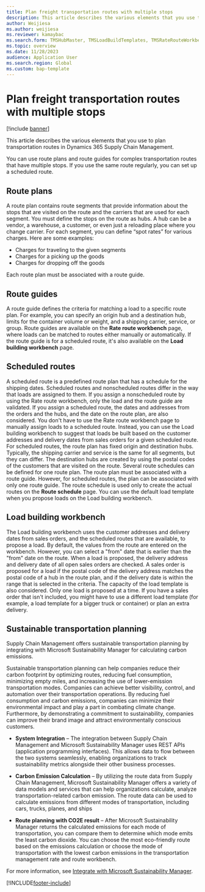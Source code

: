 ```yaml
---
title: Plan freight transportation routes with multiple stops
description: This article describes the various elements that you use to plan transportation routes in Dynamics 365 Supply Chain Management.
author: Weijiesa
ms.author: weijiesa
ms.reviewer: kamaybac
ms.search.form: TMSHubMaster, TMSLoadBuildTemplates, TMSRateRouteWorkbench, TMSRouteGuide, TMSRoutePlan, TMSRouteWorkbench, WHSLoadTemplate, TMSRouteSchedule, TMSRouteRateDetail
ms.topic: overview
ms.date: 11/28/2023
audience: Application User
ms.search.region: Global
ms.custom: bap-template
---
```


# Plan freight transportation routes with multiple stops

[!include [banner](../includes/banner.md)]

This article describes the various elements that you use to plan transportation routes in Dynamics 365 Supply Chain Management.

You can use route plans and route guides for complex transportation routes that have multiple stops. If you use the same route regularly, you can set up a scheduled route.

## Route plans

A route plan contains route segments that provide information about the stops that are visited on the route and the carriers that are used for each segment. You must define the stops on the route as hubs. A hub can be a vendor, a warehouse, a customer, or even just a reloading place where you change carrier. For each segment, you can define “spot rates” for various charges. Here are some examples:

- Charges for traveling to the given segments
- Charges for a picking up the goods
- Charges for dropping off the goods

Each route plan must be associated with a route guide.

## Route guides

A route guide defines the criteria for matching a load to a specific route plan. For example, you can specify an origin hub and a destination hub, limits for the container volume or weight, and a shipping carrier, service, or group. Route guides are available on the **Rate route workbench** page, where loads can be matched to routes either manually or automatically. If the route guide is for a scheduled route, it's also available on the **Load building workbench** page.

## Scheduled routes

A scheduled route is a predefined route plan that has a schedule for the shipping dates. Scheduled routes and nonscheduled routes differ in the way that loads are assigned to them. If you assign a nonscheduled route by using the Rate route workbench, only the load and the route guide are validated. If you assign a scheduled route, the dates and addresses from the orders and the hubs, and the date on the route plan, are also considered. You don't have to use the Rate route workbench page to manually assign loads to a scheduled route. Instead, you can use the Load building workbench to suggest that loads be built based on the customer addresses and delivery dates from sales orders for a given scheduled route. For scheduled routes, the route plan has fixed origin and destination hubs. Typically, the shipping carrier and service is the same for all segments, but they can differ. The destination hubs are created by using the postal codes of the customers that are visited on the route. Several route schedules can be defined for one route plan. The route plan must be associated with a route guide. However, for scheduled routes, the plan can be associated with only one route guide. The route schedule is used only to create the actual routes on the **Route schedule** page. You can use the default load template when you propose loads on the Load building workbench.

## Load building workbench

The Load building workbench uses the customer addresses and delivery dates from sales orders, and the scheduled routes that are available, to propose a load. By default, the values from the route are entered on the workbench. However, you can select a "from" date that is earlier than the "from" date on the route. When a load is proposed, the delivery address and delivery date of all open sales orders are checked. A sales order is proposed for a load if the postal code of the delivery address matches the postal code of a hub in the route plan, and if the delivery date is within the range that is selected in the criteria. The capacity of the load template is also considered. Only one load is proposed at a time. If you have a sales order that isn't included, you might have to use a different load template (for example, a load template for a bigger truck or container) or plan an extra delivery.

## Sustainable transportation planning

Supply Chain Management offers sustainable transportation planning by integrating with Microsoft Sustainability Manager for calculating carbon emissions.

Sustainable transportation planning can help companies reduce their carbon footprint by optimizing routes, reducing fuel consumption, minimizing empty miles, and increasing the use of lower-emission transportation modes. Companies can achieve better visibility, control, and automation over their transportation operations. By reducing fuel consumption and carbon emissions, companies can minimize their environmental impact and play a part in combating climate change. Furthermore, by demonstrating a commitment to sustainability, companies can improve their brand image and attract environmentally conscious customers.

- **System Integration** – The integration between Supply Chain Management and Microsoft Sustainability Manager uses REST APIs (application programming interfaces). This allows data to flow between the two systems seamlessly, enabling organizations to track sustainability metrics alongside their other business processes.

- **Carbon Emission Calculation** – By utilizing the route data from Supply Chain Management, Microsoft Sustainability Manager offers a variety of data models and services that can help organizations calculate, analyze transportation-related carbon emission. The route data can be used to calculate emissions from different modes of transportation, including cars, trucks, planes, and ships

- **Route planning with CO2E result** – After Microsoft Sustainability Manager returns the calculated emissions for each mode of transportation, you can compare them to determine which mode emits the least carbon dioxide. You can choose the most eco-friendly route based on the emissions calculation or choose the mode of transportation with the lowest carbon emissions in the transportation management rate and route workbench.

For more information, see [Integrate with Microsoft Sustainability Manager](sustainability-manager-integration-setup.md).

[!INCLUDE[footer-include](../../includes/footer-banner.md)]
